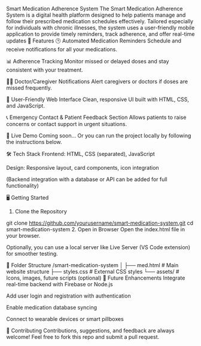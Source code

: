 Smart Medication Adherence System 
The Smart Medication Adherence System is a digital health platform designed to help patients manage and follow their prescribed medication schedules effectively. Tailored especially for individuals with chronic illnesses, the system uses a user-friendly mobile application to provide timely reminders, track adherence, and offer real-time updates
📌 Features
🕒 Automated Medication Reminders
Schedule and receive notifications for all your medications.

📊 Adherence Tracking
Monitor missed or delayed doses and stay consistent with your treatment.

👨‍⚕️ Doctor/Caregiver Notifications
Alert caregivers or doctors if doses are missed frequently.

📱 User-Friendly Web Interface
Clean, responsive UI built with HTML, CSS, and JavaScript.

📞 Emergency Contact & Patient Feedback Section
Allows patients to raise concerns or contact support in urgent situations.

🚀 Live Demo
Coming soon...
Or you can run the project locally by following the instructions below.

🛠️ Tech Stack
Frontend: HTML, CSS (separated), JavaScript

Design: Responsive layout, card components, icon integration

(Backend integration with a database or API can be added for full functionality)

🖥️ Getting Started
1. Clone the Repository

git clone https://github.com/yourusername/smart-medication-system.git
cd smart-medication-system
2. Open in Browser
Open the index.html file in your browser.

Optionally, you can use a local server like Live Server (VS Code extension) for smoother testing.

📂 Folder Structure
/smart-medication-system
│
├── med.html         # Main website structure
├── styles.css         # External CSS styles
└── assets/            # Icons, images, future scripts (optional)
🧠 Future Enhancements
Integrate real-time backend with Firebase or Node.js

Add user login and registration with authentication

Enable medication database syncing

Connect to wearable devices or smart pillboxes

🤝 Contributing
Contributions, suggestions, and feedback are always welcome!
Feel free to fork this repo and submit a pull request.




